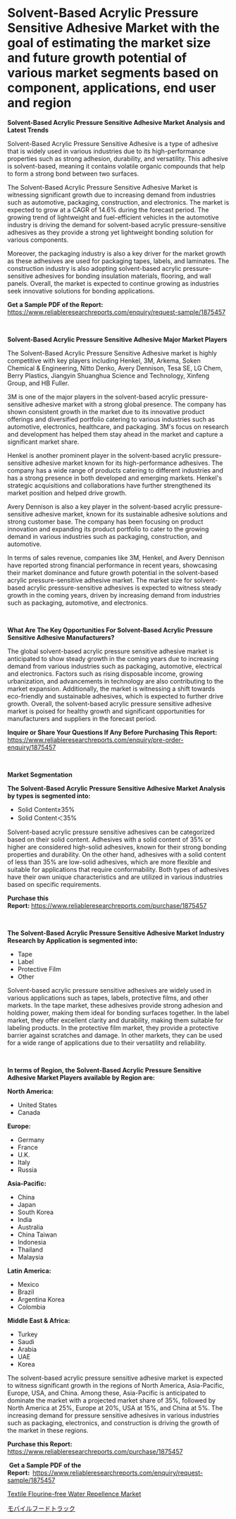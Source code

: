 <p><h1>Solvent-Based Acrylic Pressure Sensitive Adhesive Market with the goal of estimating the market size and future growth potential of various market segments based on component, applications, end user and region</h1></p><p><strong>Solvent-Based Acrylic Pressure Sensitive Adhesive Market Analysis and Latest Trends</strong></p>
<p><p>Solvent-Based Acrylic Pressure Sensitive Adhesive is a type of adhesive that is widely used in various industries due to its high-performance properties such as strong adhesion, durability, and versatility. This adhesive is solvent-based, meaning it contains volatile organic compounds that help to form a strong bond between two surfaces. </p><p>The Solvent-Based Acrylic Pressure Sensitive Adhesive Market is witnessing significant growth due to increasing demand from industries such as automotive, packaging, construction, and electronics. The market is expected to grow at a CAGR of 14.6% during the forecast period. The growing trend of lightweight and fuel-efficient vehicles in the automotive industry is driving the demand for solvent-based acrylic pressure-sensitive adhesives as they provide a strong yet lightweight bonding solution for various components. </p><p>Moreover, the packaging industry is also a key driver for the market growth as these adhesives are used for packaging tapes, labels, and laminates. The construction industry is also adopting solvent-based acrylic pressure-sensitive adhesives for bonding insulation materials, flooring, and wall panels. Overall, the market is expected to continue growing as industries seek innovative solutions for bonding applications.</p></p>
<p><strong>Get a Sample PDF of the Report:&nbsp;</strong> <a href="https://www.reliableresearchreports.com/enquiry/request-sample/1875457">https://www.reliableresearchreports.com/enquiry/request-sample/1875457</a></p>
<p>&nbsp;</p>
<p><strong>Solvent-Based Acrylic Pressure Sensitive Adhesive Major Market Players</strong></p>
<p><p>The Solvent-Based Acrylic Pressure Sensitive Adhesive market is highly competitive with key players including Henkel, 3M, Arkema, Soken Chemical & Engineering, Nitto Denko, Avery Dennison, Tesa SE, LG Chem, Berry Plastics, Jiangyin Shuanghua Science and Technology, Xinfeng Group, and HB Fuller.</p><p>3M is one of the major players in the solvent-based acrylic pressure-sensitive adhesive market with a strong global presence. The company has shown consistent growth in the market due to its innovative product offerings and diversified portfolio catering to various industries such as automotive, electronics, healthcare, and packaging. 3M's focus on research and development has helped them stay ahead in the market and capture a significant market share.</p><p>Henkel is another prominent player in the solvent-based acrylic pressure-sensitive adhesive market known for its high-performance adhesives. The company has a wide range of products catering to different industries and has a strong presence in both developed and emerging markets. Henkel's strategic acquisitions and collaborations have further strengthened its market position and helped drive growth.</p><p>Avery Dennison is also a key player in the solvent-based acrylic pressure-sensitive adhesive market, known for its sustainable adhesive solutions and strong customer base. The company has been focusing on product innovation and expanding its product portfolio to cater to the growing demand in various industries such as packaging, construction, and automotive.</p><p>In terms of sales revenue, companies like 3M, Henkel, and Avery Dennison have reported strong financial performance in recent years, showcasing their market dominance and future growth potential in the solvent-based acrylic pressure-sensitive adhesive market. The market size for solvent-based acrylic pressure-sensitive adhesives is expected to witness steady growth in the coming years, driven by increasing demand from industries such as packaging, automotive, and electronics.</p></p>
<p>&nbsp;</p>
<p><strong>What Are The Key Opportunities For Solvent-Based Acrylic Pressure Sensitive Adhesive Manufacturers?</strong></p>
<p><p>The global solvent-based acrylic pressure sensitive adhesive market is anticipated to show steady growth in the coming years due to increasing demand from various industries such as packaging, automotive, electrical and electronics. Factors such as rising disposable income, growing urbanization, and advancements in technology are also contributing to the market expansion. Additionally, the market is witnessing a shift towards eco-friendly and sustainable adhesives, which is expected to further drive growth. Overall, the solvent-based acrylic pressure sensitive adhesive market is poised for healthy growth and significant opportunities for manufacturers and suppliers in the forecast period.</p></p>
<p><strong>Inquire or Share Your Questions If Any Before Purchasing This Report:</strong> <a href="https://www.reliableresearchreports.com/enquiry/pre-order-enquiry/1875457">https://www.reliableresearchreports.com/enquiry/pre-order-enquiry/1875457</a></p>
<p>&nbsp;</p>
<p><strong>Market Segmentation</strong></p>
<p><strong>The Solvent-Based Acrylic Pressure Sensitive Adhesive Market Analysis by types is segmented into:</strong></p>
<p><ul><li>Solid Content≥35%</li><li>Solid Content＜35%</li></ul></p>
<p><p>Solvent-based acrylic pressure sensitive adhesives can be categorized based on their solid content. Adhesives with a solid content of 35% or higher are considered high-solid adhesives, known for their strong bonding properties and durability. On the other hand, adhesives with a solid content of less than 35% are low-solid adhesives, which are more flexible and suitable for applications that require conformability. Both types of adhesives have their own unique characteristics and are utilized in various industries based on specific requirements.</p></p>
<p><strong>Purchase this Report:&nbsp;</strong><a href="https://www.reliableresearchreports.com/purchase/1875457">https://www.reliableresearchreports.com/purchase/1875457</a></p>
<p>&nbsp;</p>
<p><strong>The Solvent-Based Acrylic Pressure Sensitive Adhesive Market Industry Research by Application is segmented into:</strong></p>
<p><ul><li>Tape</li><li>Label</li><li>Protective Film</li><li>Other</li></ul></p>
<p><p>Solvent-based acrylic pressure sensitive adhesives are widely used in various applications such as tapes, labels, protective films, and other markets. In the tape market, these adhesives provide strong adhesion and holding power, making them ideal for bonding surfaces together. In the label market, they offer excellent clarity and durability, making them suitable for labeling products. In the protective film market, they provide a protective barrier against scratches and damage. In other markets, they can be used for a wide range of applications due to their versatility and reliability.</p></p>
<p>&nbsp;</p>
<p><strong>In terms of Region, the Solvent-Based Acrylic Pressure Sensitive Adhesive Market Players available by Region are:</strong></p>
<p>
    <p> <strong> North America: </strong>
        <ul>
            <li>United States</li>
            <li>Canada</li>
        </ul>
        </p> 
    <p> <strong> Europe: </strong>
        <ul>
            <li>Germany</li>
            <li>France</li>
            <li>U.K.</li>
            <li>Italy</li>
            <li>Russia</li>
        </ul>
        </p> 
    <p> <strong> Asia-Pacific: </strong>
        <ul>
            <li>China</li>
            <li>Japan</li>
            <li>South Korea</li>
            <li>India</li>
            <li>Australia</li>
            <li>China Taiwan</li>
            <li>Indonesia</li>
            <li>Thailand</li>
            <li>Malaysia</li>
        </ul>
        </p> 
    <p> <strong> Latin America: </strong>
        <ul>
            <li>Mexico</li>
            <li>Brazil</li>
            <li>Argentina Korea</li>
            <li>Colombia</li>
        </ul>
        </p> 
    <p> <strong> Middle East & Africa: </strong>
        <ul>
            <li>Turkey</li>
            <li>Saudi</li>
            <li>Arabia</li>
            <li>UAE</li>
            <li>Korea</li>
        </ul>
    </p>
    </p>
<p><p>The solvent-based acrylic pressure sensitive adhesive market is expected to witness significant growth in the regions of North America, Asia-Pacific, Europe, USA, and China. Among these, Asia-Pacific is anticipated to dominate the market with a projected market share of 35%, followed by North America at 25%, Europe at 20%, USA at 15%, and China at 5%. The increasing demand for pressure sensitive adhesives in various industries such as packaging, electronics, and construction is driving the growth of the market in these regions.</p></p>
<p><strong>Purchase this Report: </strong><a href="https://www.reliableresearchreports.com/purchase/1875457">https://www.reliableresearchreports.com/purchase/1875457</a></p>
<p>&nbsp;<strong>Get a Sample PDF of the Report:&nbsp;&nbsp;</strong><a href="https://www.reliableresearchreports.com/enquiry/request-sample/1875457">https://www.reliableresearchreports.com/enquiry/request-sample/1875457</a></p>
<p><strong></strong></p>
<p><p><a href="https://github.com/GroverBarry/Market-Research-Report-List-4/blob/main/textile-flourine-free-water-repellence-market.md">Textile Flourine-free Water Repellence Market</a></p><p><a href="https://github.com/ppmazlotr77499/Market-Research-Report-List-1/blob/main/63204971698.md">モバイルフードトラック</a></p></p>